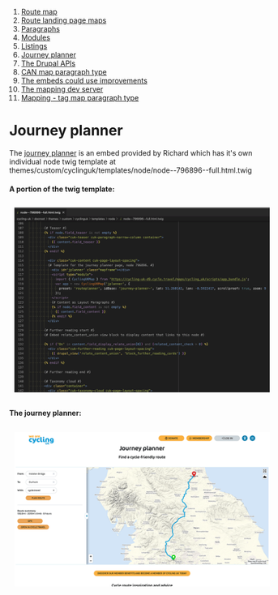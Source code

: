 1. [Route map](route-content-type.md)
2. [Route landing page maps](route-landing-page-content-type.md)
3. [Paragraphs](paragraph-embeds.md)
4. [Modules](relevant-modules.md)
5. [Listings](listing-pages.md)
6. [Journey planner](journey-planner.md)
7. [The Drupal APIs](api.md)
8. [CAN map paragraph type](can.md)
9. [The embeds could use improvements](embed-improvement-notes.md)
10. [The mapping dev server](devserver.md)
11. [Mapping - tag map paragraph type](tagmap.md)

# Journey planner
The <a href="https://www.cyclinguk.org/journey-planner" target="_blank">journey planner</a> is an embed provided by Richard which has it's own individual node twig template at themes/custom/cyclinguk/templates/node/node--796896--full.html.twig

#### A portion of the twig template:
<img src="assets/map-doc-journey-planner-twig.png" alt="journey planner twig" style="padding: 10px;"/>

#### The journey planner:
<img src="assets/map-doc-journey-planner.png" alt="journey planner" style="padding: 10px;"/>
